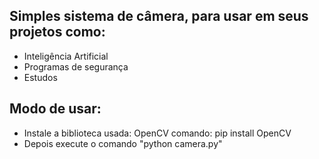 ## Simples sistema de câmera, para usar em seus projetos como:

   - Inteligência Artificial
   - Programas de segurança
   - Estudos

## Modo de usar: 

- Instale a biblioteca usada: OpenCV
comando: pip install OpenCV
- Depois execute o comando "python camera.py"
